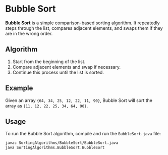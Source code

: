 # Bubble Sort

**Bubble Sort** is a simple comparison-based sorting algorithm. It repeatedly steps through the list, compares adjacent elements, and swaps them if they are in the wrong order.

## Algorithm

1. Start from the beginning of the list.
2. Compare adjacent elements and swap if necessary.
3. Continue this process until the list is sorted.

## Example

Given an array `{64, 34, 25, 12, 22, 11, 90}`, Bubble Sort will sort the array as `{11, 12, 22, 25, 34, 64, 90}`.

## Usage

To run the Bubble Sort algorithm, compile and run the `BubbleSort.java` file:

```bash
javac SortingAlgorithms/BubbleSort/BubbleSort.java
java SortingAlgorithms.BubbleSort.BubbleSort
```